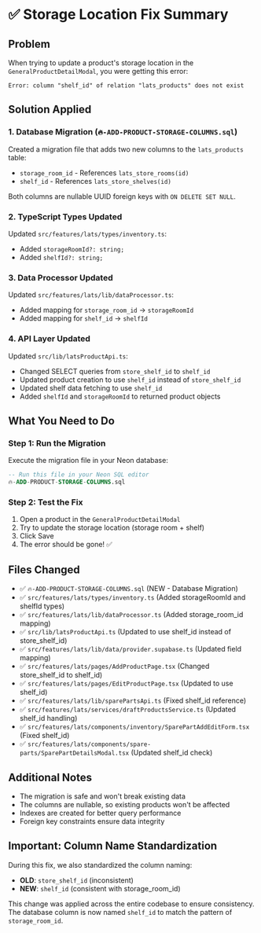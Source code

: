 # ✅ Storage Location Fix Summary

## Problem
When trying to update a product's storage location in the `GeneralProductDetailModal`, you were getting this error:
```
Error: column "shelf_id" of relation "lats_products" does not exist
```

## Solution Applied

### 1. Database Migration (`🔥-ADD-PRODUCT-STORAGE-COLUMNS.sql`)
Created a migration file that adds two new columns to the `lats_products` table:
- `storage_room_id` - References `lats_store_rooms(id)`
- `shelf_id` - References `lats_store_shelves(id)`

Both columns are nullable UUID foreign keys with `ON DELETE SET NULL`.

### 2. TypeScript Types Updated
Updated `src/features/lats/types/inventory.ts`:
- Added `storageRoomId?: string;`
- Added `shelfId?: string;`

### 3. Data Processor Updated
Updated `src/features/lats/lib/dataProcessor.ts`:
- Added mapping for `storage_room_id` → `storageRoomId`
- Added mapping for `shelf_id` → `shelfId`

### 4. API Layer Updated
Updated `src/lib/latsProductApi.ts`:
- Changed SELECT queries from `store_shelf_id` to `shelf_id`
- Updated product creation to use `shelf_id` instead of `store_shelf_id`
- Updated shelf data fetching to use `shelf_id`
- Added `shelfId` and `storageRoomId` to returned product objects

## What You Need to Do

### Step 1: Run the Migration
Execute the migration file in your Neon database:
```sql
-- Run this file in your Neon SQL editor
🔥-ADD-PRODUCT-STORAGE-COLUMNS.sql
```

### Step 2: Test the Fix
1. Open a product in the `GeneralProductDetailModal`
2. Try to update the storage location (storage room + shelf)
3. Click Save
4. The error should be gone! ✅

## Files Changed
- ✅ `🔥-ADD-PRODUCT-STORAGE-COLUMNS.sql` (NEW - Database Migration)
- ✅ `src/features/lats/types/inventory.ts` (Added storageRoomId and shelfId types)
- ✅ `src/features/lats/lib/dataProcessor.ts` (Added storage_room_id mapping)
- ✅ `src/lib/latsProductApi.ts` (Updated to use shelf_id instead of store_shelf_id)
- ✅ `src/features/lats/lib/data/provider.supabase.ts` (Updated field mapping)
- ✅ `src/features/lats/pages/AddProductPage.tsx` (Changed store_shelf_id to shelf_id)
- ✅ `src/features/lats/pages/EditProductPage.tsx` (Updated to use shelf_id)
- ✅ `src/features/lats/lib/sparePartsApi.ts` (Fixed shelf_id reference)
- ✅ `src/features/lats/services/draftProductsService.ts` (Updated shelf_id handling)
- ✅ `src/features/lats/components/inventory/SparePartAddEditForm.tsx` (Fixed shelf_id)
- ✅ `src/features/lats/components/spare-parts/SparePartDetailsModal.tsx` (Updated shelf_id check)

## Additional Notes
- The migration is safe and won't break existing data
- The columns are nullable, so existing products won't be affected
- Indexes are created for better query performance
- Foreign key constraints ensure data integrity

## Important: Column Name Standardization
During this fix, we also standardized the column naming:
- **OLD**: `store_shelf_id` (inconsistent)
- **NEW**: `shelf_id` (consistent with storage_room_id)

This change was applied across the entire codebase to ensure consistency. The database column is now named `shelf_id` to match the pattern of `storage_room_id`.


